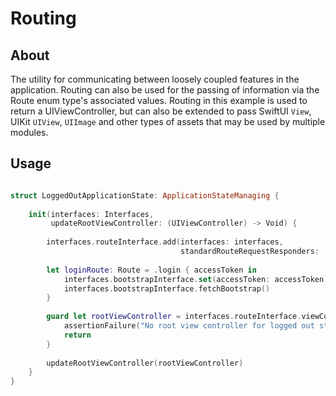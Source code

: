 # Routing

## About

The utility for communicating between loosely coupled features in the application. Routing can also be used for the passing of information via the Route enum type's associated values. Routing in this example is used to return a UIViewController, but can also be extended to pass SwiftUI `View`, UIKit `UIView`, `UIImage` and other types of assets that may be used by multiple modules. 

## Usage

```swift

struct LoggedOutApplicationState: ApplicationStateManaging {
    
    init(interfaces: Interfaces,
         updateRootViewController: (UIViewController) -> Void) {
        
        interfaces.routeInterface.add(interfaces: interfaces,
                                      standardRouteRequestResponders: [LoginRouteRequestResponder.self])
        
        let loginRoute: Route = .login { accessToken in
            interfaces.bootstrapInterface.set(accessToken: accessToken)
            interfaces.bootstrapInterface.fetchBootstrap()
        }
        
        guard let rootViewController = interfaces.routeInterface.viewController(for: loginRoute) else {
            assertionFailure("No root view controller for logged out state!")
            return
        }
        
        updateRootViewController(rootViewController)
    }
}

```
